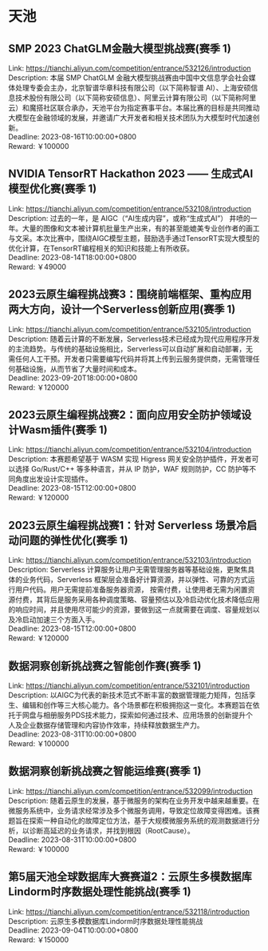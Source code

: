 # 天池



## SMP 2023 ChatGLM金融大模型挑战赛(赛季 1)

Link: https://tianchi.aliyun.com/competition/entrance/532126/introduction  
Description: 本届 SMP  ChatGLM 金融大模型挑战赛由中国中文信息学会社会媒体处理专委会主办，北京智谱华章科技有限公司（以下简称智谱 AI）、上海安硕信息技术股份有限公司（以下简称安硕信息）、阿里云计算有限公司（以下简称阿里云）和魔搭社区联合承办，天池平台为指定赛事平台。本届比赛的目标是共同推动大模型在金融领域的发展，并邀请广大开发者和相关技术团队为大模型时代加速创新。  
Deadline: 2023-08-16T10:00:00+0800  
Reward: ￥100000  


## NVIDIA TensorRT Hackathon 2023 —— 生成式AI模型优化赛(赛季 1)

Link: https://tianchi.aliyun.com/competition/entrance/532108/introduction  
Description: 过去的一年，是 AIGC（“AI生成内容”，或称“生成式AI”） 井喷的一年。大量的图像和文本被计算机批量生产出来，有的甚至能媲美专业创作者的画工与文采。本次比赛中，围绕AIGC模型主题，鼓励选手通过TensorRT实现大模型的优化计算，在TensorRT编程相关的知识和技能上有所收获。  
Deadline: 2023-08-14T18:00:00+0800  
Reward: ￥49000  


## 2023云原生编程挑战赛3：围绕前端框架、重构应用两大方向，设计一个Serverless创新应用(赛季 1)

Link: https://tianchi.aliyun.com/competition/entrance/532105/introduction  
Description: 随着云计算的不断发展，Serverless技术已经成为现代应用程序开发的主流趋势。与传统的基础设施相比，Serverless可以自动扩展和自动部署，无需任何人工干预。开发者只需要编写代码并将其上传到云服务提供商，无需管理任何基础设施，从而节省了大量时间和成本。  
Deadline: 2023-09-20T18:00:00+0800  
Reward: ￥120000  


## 2023云原生编程挑战赛2：面向应用安全防护领域设计Wasm插件(赛季 1)

Link: https://tianchi.aliyun.com/competition/entrance/532104/introduction  
Description: 本赛题希望基于 WASM 实现 Higress 网关安全防护插件，开发者可以选择 Go/Rust/C++ 等多种语言，并从 IP 防护，WAF 规则防护，CC 防护等不同角度出发设计实现插件。  
Deadline: 2023-08-15T12:00:00+0800  
Reward: ￥120000  


## 2023云原生编程挑战赛1：针对 Serverless 场景冷启动问题的弹性优化(赛季 1)

Link: https://tianchi.aliyun.com/competition/entrance/532103/introduction  
Description: Serverless 计算服务让用户无需管理服务器等基础设施，更聚焦具体的业务代码，Serverless 框架层会准备好计算资源，并以弹性、可靠的方式运行用户代码。用户无需提前准备服务器资源， 按需付费，让使用者无需为闲置资源付费，其背后是服务采用各种调度策略、容量预估以及冷启动优化技术降低应用的响应时间，并且使用尽可能少的资源，要做到这一点就需要在调度、容量规划以及冷启动加速三个方面入手。  
Deadline: 2023-08-15T12:00:00+0800  
Reward: ￥120000  


## 数据洞察创新挑战赛之智能创作赛(赛季 1)

Link: https://tianchi.aliyun.com/competition/entrance/532101/introduction  
Description: 以AIGC为代表的新技术范式不断丰富的数据管理能力矩阵，包括孪生、编辑和创作等三大核心能力。各个场景都在积极拥抱这一变化。本赛题旨在依托于网盘与相册服务PDS技术能力，探索如何通过技术、应用场景的创新提升个人及企业数据存储管理和内容协作效率，持续释放数据生产力。  
Deadline: 2023-08-31T10:00:00+0800  
Reward: ￥100000  


## 数据洞察创新挑战赛之智能运维赛(赛季 1)

Link: https://tianchi.aliyun.com/competition/entrance/532099/introduction  
Description: 随着云原生的发展，基于微服务的架构在业务开发中越来越重要。在微服务系统中，业务请求经常涉及多个微服务调用，导致定位故障变得困难。该赛题旨在探索一种自动化的故障定位方法，基于大规模微服务系统的观测数据进行分析，以诊断高延迟的业务请求，并找到根因（RootCause）。  
Deadline: 2023-08-31T10:00:00+0800  
Reward: ￥100000  


## 第5届天池全球数据库大赛赛道2：云原生多模数据库Lindorm时序数据处理性能挑战(赛季 1)

Link: https://tianchi.aliyun.com/competition/entrance/532118/introduction  
Description: 云原生多模数据库Lindorm时序数据处理性能挑战  
Deadline: 2023-09-04T10:00:00+0800  
Reward: ￥150000  


